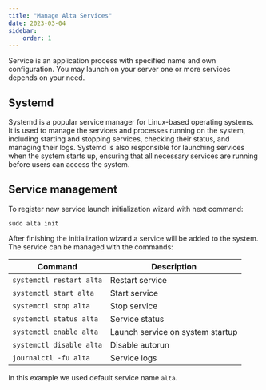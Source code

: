 ```yaml
---
title: "Manage Alta Services"
date: 2023-03-04
sidebar:
    order: 1
---
```


Service is an application process with specified name and own configuration. You may launch on your server one or more services depends on your need.

## Systemd

Systemd is a popular service manager for Linux-based operating systems. It is used to manage the services and processes running on the system, including starting and stopping services, checking their status, and managing their logs. Systemd is also responsible for launching services when the system starts up, ensuring that all necessary services are running before users can access the system.

## Service management

To register new service launch initialization wizard with next command:

```
sudo alta init
```

After finishing the initialization wizard a service will be added to the system. The service can be managed with the commands:

| Command | Description |
| --- | --- |
| `systemctl restart alta` | Restart service |
| `systemctl start alta` | Start service |
| `systemctl stop alta` | Stop service |
| `systemctl status alta` | Service status |
| `systemctl enable alta` | Launch service on system startup |
| `systemctl disable alta` | Disable autorun |
| `journalctl -fu alta` | Service logs |

In this example we used default service name `alta`.